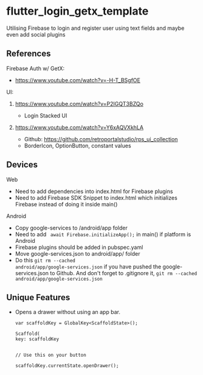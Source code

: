 # flutter_login_getx_template

Utilising Firebase to login and register user using text fields and maybe even add social plugins

## References
Firebase Auth w/ GetX: 
- https://www.youtube.com/watch?v=-H-T_BSgfOE

UI: 

1. https://www.youtube.com/watch?v=P2IGQT3BZQo
   - Login Stacked UI

2. https://www.youtube.com/watch?v=Y6xAQVXkhLA
   - Github: https://github.com/retroportalstudio/rps_ui_collection
   - BorderIcon, OptionButton, constant values

## Devices
Web
 - Need to add dependencies into index.html for Firebase plugins
 - Need to add Firebase SDK Snippet to index.html which initializes Firebase instead of doing it inside main()

Android
- Copy google-services to /android/app folder
- Need to add <code> await Firebase.initializeApp();</code> in main() if platform is Android
- Firebase plugins should be added in pubspec.yaml
- Move google-services.json to android/app/ folder
- Do this <code>git rm --cached android/app/google-services.json</code> if you have pushed the google-services.json to Github. And don't forget to .gitignore it, <code>git rm --cached android/app/google-services.json</code>

## Unique Features
- Opens a drawer without using an app bar.

   <codeblock>
   
      var scaffoldKey = GlobalKey<ScaffoldState>();

      Scaffold(
      key: scaffoldKey


      // Use this on your button

      scaffoldKey.currentState.openDrawer();
   </codeblock>